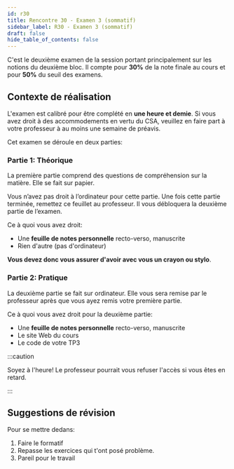 ```yaml
---
id: r30
title: Rencontre 30 - Examen 3 (sommatif)
sidebar_label: R30 - Examen 3 (sommatif)
draft: false
hide_table_of_contents: false
---
```


C'est le deuxième examen de la session portant  principalement sur les notions du deuxième bloc. Il compte pour **30%** de la note finale au cours et pour **50%** du seuil des examens.


## Contexte de réalisation

L'examen est calibré pour être complété en **une heure et demie**. Si vous avez droit à des accommodements en vertu du CSA, veuillez en faire part à votre professeur à au moins une semaine de préavis.

Cet examen se déroule en deux parties:


### Partie 1: Théorique

La première partie comprend des questions de compréhension sur la matière. Elle se fait sur papier.

Vous n’avez pas droit à l’ordinateur pour cette partie. Une fois cette partie terminée, remettez ce feuillet au professeur. Il vous débloquera la deuxième partie de l’examen.

Ce à quoi vous avez droit:
- Une **feuille de notes personnelle** recto-verso, manuscrite
- Rien d'autre (pas d'ordinateur)

**Vous devez donc vous assurer d'avoir avec vous un crayon ou stylo**.


### Partie 2: Pratique

La deuxième partie se fait sur ordinateur. Elle vous sera remise par le professeur après que vous ayez remis votre première partie.

Ce à quoi vous avez droit pour la deuxième partie:
- Une **feuille de notes personnelle** recto-verso, manuscrite
- Le site Web du cours
- Le code de votre TP3



:::caution

Soyez à l'heure! Le professeur pourrait vous refuser l'accès si vous êtes en retard.

:::


## Suggestions de révision

Pour se mettre dedans:
1. Faire le formatif
2. Repasse les exercices qui t'ont posé problème.
3. Pareil pour le travail

